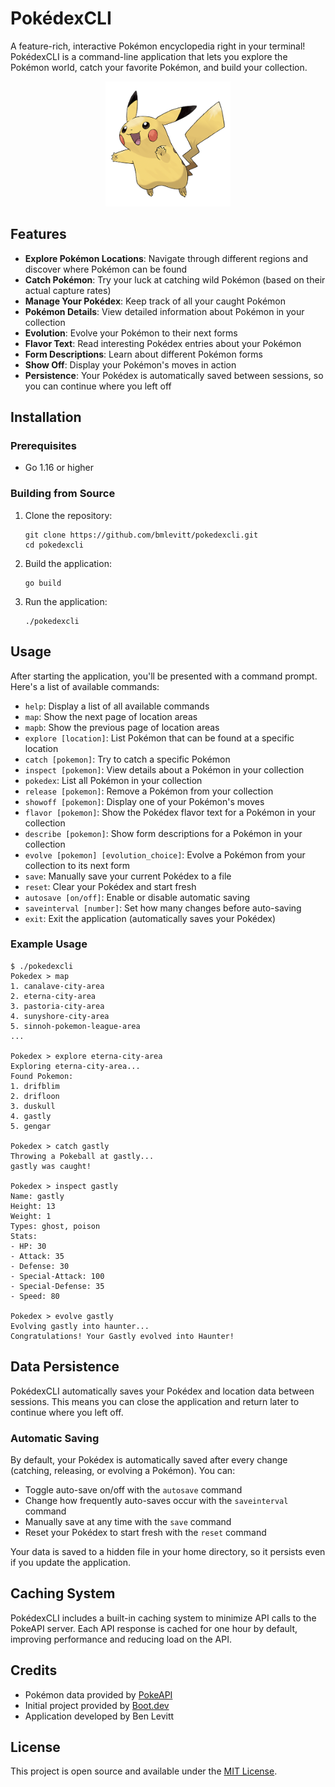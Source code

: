# PokédexCLI

A feature-rich, interactive Pokémon encyclopedia right in your terminal! PokédexCLI is a command-line application that lets you explore the Pokémon world, catch your favorite Pokémon, and build your collection.

<p align="center">
  <img src="https://raw.githubusercontent.com/PokeAPI/sprites/master/sprites/pokemon/other/official-artwork/25.png" alt="Pikachu" width="200">
</p>

## Features

- **Explore Pokémon Locations**: Navigate through different regions and discover where Pokémon can be found
- **Catch Pokémon**: Try your luck at catching wild Pokémon (based on their actual capture rates)
- **Manage Your Pokédex**: Keep track of all your caught Pokémon
- **Pokémon Details**: View detailed information about Pokémon in your collection
- **Evolution**: Evolve your Pokémon to their next forms
- **Flavor Text**: Read interesting Pokédex entries about your Pokémon
- **Form Descriptions**: Learn about different Pokémon forms
- **Show Off**: Display your Pokémon's moves in action
- **Persistence**: Your Pokédex is automatically saved between sessions, so you can continue where you left off

## Installation

### Prerequisites

- Go 1.16 or higher

### Building from Source

1. Clone the repository:
   ```
   git clone https://github.com/bmlevitt/pokedexcli.git
   cd pokedexcli
   ```

2. Build the application:
   ```
   go build
   ```

3. Run the application:
   ```
   ./pokedexcli
   ```

## Usage

After starting the application, you'll be presented with a command prompt. Here's a list of available commands:

- `help`: Display a list of all available commands
- `map`: Show the next page of location areas
- `mapb`: Show the previous page of location areas
- `explore [location]`: List Pokémon that can be found at a specific location
- `catch [pokemon]`: Try to catch a specific Pokémon
- `inspect [pokemon]`: View details about a Pokémon in your collection
- `pokedex`: List all Pokémon in your collection
- `release [pokemon]`: Remove a Pokémon from your collection
- `showoff [pokemon]`: Display one of your Pokémon's moves
- `flavor [pokemon]`: Show the Pokédex flavor text for a Pokémon in your collection
- `describe [pokemon]`: Show form descriptions for a Pokémon in your collection
- `evolve [pokemon] [evolution_choice]`: Evolve a Pokémon from your collection to its next form
- `save`: Manually save your current Pokédex to a file
- `reset`: Clear your Pokédex and start fresh
- `autosave [on/off]`: Enable or disable automatic saving
- `saveinterval [number]`: Set how many changes before auto-saving
- `exit`: Exit the application (automatically saves your Pokédex)

### Example Usage

```
$ ./pokedexcli
Pokedex > map
1. canalave-city-area
2. eterna-city-area
3. pastoria-city-area
4. sunyshore-city-area
5. sinnoh-pokemon-league-area
...

Pokedex > explore eterna-city-area
Exploring eterna-city-area...
Found Pokemon:
1. drifblim
2. drifloon
3. duskull
4. gastly
5. gengar

Pokedex > catch gastly
Throwing a Pokeball at gastly...
gastly was caught!

Pokedex > inspect gastly
Name: gastly
Height: 13
Weight: 1
Types: ghost, poison
Stats:
- HP: 30
- Attack: 35
- Defense: 30
- Special-Attack: 100
- Special-Defense: 35
- Speed: 80

Pokedex > evolve gastly
Evolving gastly into haunter...
Congratulations! Your Gastly evolved into Haunter!
```

## Data Persistence

PokédexCLI automatically saves your Pokédex and location data between sessions. This means you can close the application and return later to continue where you left off.

### Automatic Saving

By default, your Pokédex is automatically saved after every change (catching, releasing, or evolving a Pokémon). You can:

- Toggle auto-save on/off with the `autosave` command
- Change how frequently auto-saves occur with the `saveinterval` command
- Manually save at any time with the `save` command
- Reset your Pokédex to start fresh with the `reset` command

Your data is saved to a hidden file in your home directory, so it persists even if you update the application.

## Caching System

PokédexCLI includes a built-in caching system to minimize API calls to the PokeAPI server. Each API response is cached for one hour by default, improving performance and reducing load on the API.

## Credits

- Pokémon data provided by [PokeAPI](https://pokeapi.co/)
- Initial project provided by [Boot.dev](https://boot.dev/)
- Application developed by Ben Levitt

## License

This project is open source and available under the [MIT License](LICENSE). 